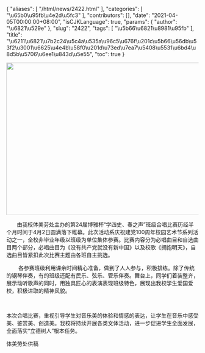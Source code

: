 {
    "aliases": [
        "/html/news/2422.html"
    ],
    "categories": [
        "\u65b0\u95fb\u4e2d\u5fc3"
    ],
    "contributors": [],
    "date": "2021-04-05T00:00:00+08:00",
    "isCJKLanguage": true,
    "params": {
        "author": "\u6821\u529e"
    },
    "slug": "2422",
    "tags": [
        "\u5b66\u6821\u8981\u95fb"
    ],
    "title": "\u6211\u6821\u7b2c24\u5c4a\u535a\u96c5\u676f\u201c\u5b66\u56db\u53f2\u3001\u6625\u4e4b\u58f0\u201d\u73ed\u7ea7\u5408\u5531\u6bd4\u8d5b\u5706\u6ee1\u843d\u5e55",
    "toc": true
}


<img
    src="https://cdn.tfls.online/mirror/full/e2211115acc66ce8e3c9fe62b5bda57a007d28b3.jpg"
    style="display:block;margin-left:auto;margin-right:auto;"
    decoding="async"
    fetchpriority="auto"
    loading="lazy"
    height="400"
    width="600"
/>




       由我校体美劳处主办的第24届博雅杯“学四史、春之声”班级合唱比赛历经半个月时间于4月2日圆满落下帷幕。此次活动系庆祝建党100周年校园艺术节系列活动之一，全校非毕业年级以班级为单位集体参赛。比赛内容分为必唱曲目和自选曲目两个部分，必唱曲目为《没有共产党就没有新中国》以及校歌《拥抱明天》，自选曲目皆紧扣此次比赛主题由各班自主挑选。




  






         各参赛班级利用课余时间精心准备，做到了人人参与，积极排练。除了传统的钢琴伴奏，有的班级还配有民乐、弦乐、管乐伴奏。舞台上，同学们着装整齐，展示动听歌声的同时，用独具匠心的表演表现班级特色，展现出我校学生爱国爱校，积极进取的精神风貌。




        




本次合唱比赛，重视引导学生对音乐美的体验和情感的表达，让学生在音乐中感受美、鉴赏美、创造美。我校将持续开展各类文体活动，进一步促进学生全面发展，全面落实“立德树人”根本任务。




  





体美劳处供稿




  



